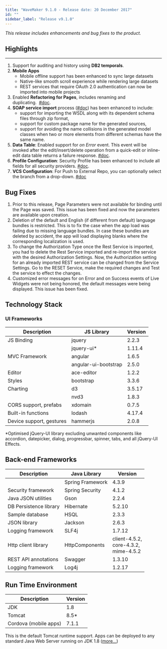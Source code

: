 ```yaml
---
title: "WaveMaker 9.1.0 - Release date: 20 December 2017"
id: ""
sidebar_label: "Release v9.1.0"
---
```

*This release includes enhancements and bug fixes to the product.*

## Highlights
---
1.  Support for auditing and history using **DB2 temporals**.
2.  **Mobile Apps**
    *   Mobile offline support has been enhanced to sync large datasets
    *   Native-like smooth scroll experience while rendering large datasets
    *   REST services that require OAuth 2.0 authentication can now be imported into mobile projects
3.  Enabled **Refactoring for Pages**, includes renaming and duplicating.  [#doc](/learn/app-development/ui-design/page-creation/#page-operations).
4.  **SOAP service import** process ([#doc](/learn/app-development/services/web-services/working-with-soap-services/#SOAP-service-setup)) has been enhanced to include:
    *   support for importing the WSDL along with its dependent schema files through zip format,
    *   support for custom package name for the generated sources,
    *   support for avoiding the name collisions in the generated model classes when two or more elements from different schemas have the same name.
5.  **Data Table**: Enabled support for _on Error_ event. This event will be invoked after the edit/insert/delete operation from a quick-edit or inline-edit data table returns a failure response. [#doc](/learn/app-development/widgets/datalive/datatable/datatable-events-methods/#events).
6.  **Profile Configuration**: Security Profile has been enhanced to include all fields for all security providers. [#doc](/learn/app-development/deployment/configuration-profiles/#deploy-profile).
7.  **VCS Configuration**: For Push to External Repo, you can optionally select the branch from a drop-down. [#doc](/learn/app-development/dev-integration/developer-collaboration/#push-to-external-repo)

## Bug Fixes

1. Prior to this release, Page Parameters were not available for binding until the Page was saved. This issue has been fixed and now the parameters are available upon creation.
2. Deletion of the default and English (if different from default) language bundles is restricted. This is to fix the case when the app load was failing due to missing language bundles. In case these bundles are deleted by accident, the app will load displaying blanks where the corresponding localization is used.
3. To change the Authorization Type once the Rest Service is imported, you had to delete the Rest Service imported and re-import the service with the desired Authorization Settings. Now, the Authorization setting for an already imported REST service can be changed from the Service Settings. Go to the RESET Service, make the required changes and Test the service to effect the changes.
4. Customized error messages for on Error and on Success events of Live Widgets were not being honored, the default messages were being displayed. This issue has been fixed.

## Technology Stack

### UI Frameworks

| Description | JS Library | Version |
| --- | --- | --- |
| JS Binding | jquery | 2.2.3 |
|  | jquery-ui* | 1.11.4 |
| MVC Framework | angular | 1.6.5 |
|  | angular-ui-bootstrap | 2.5.0 |
| Editor | ace-editor | 1.2.2 |
| Styles | bootstrap | 3.3.6 |
| Charting | d3 | 3.5.17 |
|  | nvd3 | 1.8.3 |
| CORS support, prefabs | xdomain | 0.7.5 |
| Built-in functions | lodash | 4.17.4 |
| Device support, gestures | hammerjs | 2.0.8 |

*Optimised jQuery-UI library excluding unwanted components like accordion, datepicker, dialog, progressbar, spinner, tabs, and all jQuery-UI Effects.

## Back-end Frameworks

| Description | Java Library | Version |
| --- | --- | --- |
|  | Spring Framework | 4.3.9 |
| Security framework | Spring Security | 4.1.2 |
| Java JSON utilities | Gson | 2.2.4 |
| DB Persistence library | Hibernate | 5.2.10 |
| Sample database | HSQL | 2.3.3 |
| JSON library | Jackson | 2.6.3 |
| Logging framework | SLF4j | 1.7.12 |
| Http client library | HttpComponents | client-4.5.2, <br> core-4.3.2, <br> mime-4.5.2 |
| REST API annotations | Swagger | 1.3.10 |
| Logging framework | Log4j | 1.2.17 |

## Run Time Environment

| Description | Version |
| --- | --- |
| JDK | 1.8 |
| Tomcat | 8.5* |
| Cordova (mobile apps) |7.1.1 |

This is the default Tomcat runtime support. Apps can be deployed to any standard Java Web Server running on JDK 1.8 ([more...](/learn/app-development/deployment/deployment-web-server/))